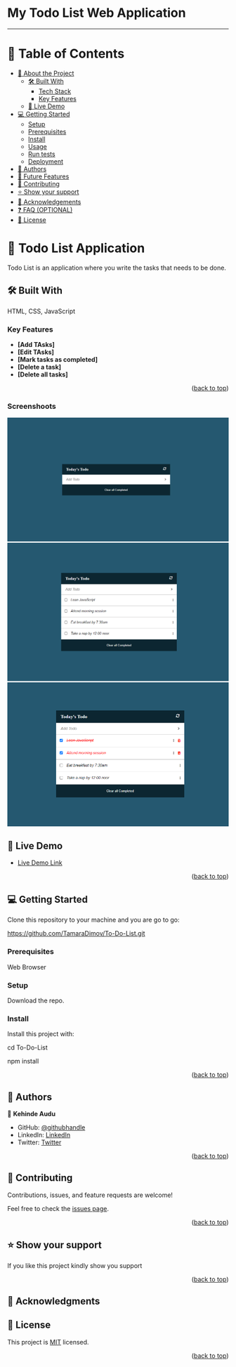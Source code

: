 <a name="readme-top"></a>

<!--
HOW TO USE:
This is an example of how you may give instructions on setting up your project locally.

Modify this file to match your project and remove sections that don't apply.

REQUIRED SECTIONS:
- Table of Contents
- About the Project
  - Built With
  - Live Demo
- Getting Started
- Authors
- Future Features
- Contributing
- Show your support
- Acknowledgements
- License

OPTIONAL SECTIONS:
- FAQ

After you're finished please remove all the comments and instructions!
-->

# My Todo List Web Application

<!-- - [x] Linter configs for **hint**, **stylelint** and **eslint**
- [x] Initialized package.json and add linter dependencies
- [x] `node_modules` folder in [.gitignore](/.gitignore)
- [x] Include [Miroverse README.md](https://github.com/microverseinc/readme-template/blob/master/README.md)

> Remove this block when you submit the project. -->

---

<!-- <div align="center"> -->
  <!-- You are encouraged to replace this logo with your own! Otherwise you can also remove it. -->
  <!-- <img src="murple_logo.png" alt="logo" width="140"  height="auto" /> -->
  <!-- <h3><b>Microverse README Template</b></h3> -->
<!-- </div> -->

<!-- TABLE OF CONTENTS -->

# 📗 Table of Contents

- [📖 About the Project](#about-project)
  - [🛠 Built With](#built-with)
    - [Tech Stack](#tech-stack)
    - [Key Features](#key-features)
  - [🚀 Live Demo](#live-demo)
- [💻 Getting Started](#getting-started)
  - [Setup](#setup)
  - [Prerequisites](#prerequisites)
  - [Install](#install)
  - [Usage](#usage)
  - [Run tests](#run-tests)
  - [Deployment](#triangular_flag_on_post-deployment)
- [👥 Authors](#authors)
- [🔭 Future Features](#future-features)
- [🤝 Contributing](#contributing)
- [⭐️ Show your support](#support)
- [🙏 Acknowledgements](#acknowledgements)
- [❓ FAQ (OPTIONAL)](#faq)
- [📝 License](#license)

<!-- PROJECT DESCRIPTION -->

# 📖 Todo List Application <a name="about-project"></a>

Todo List is an application where you write the tasks that needs to be done.

## 🛠 Built With <a name="built-with"></a>

<!-- ### Tech Stack <a name="tech-stack"></a> -->

HTML, CSS, JavaScript

<!-- Features -->

### Key Features <a name="key-features"></a>

- **[Add TAsks]**
- **[Edit TAsks]**
- **[Mark tasks as completed]**
- **[Delete a task]**
- **[Delete all tasks]**

<p align="right">(<a href="#readme-top">back to top</a>)</p>

### Screenshoots

![App Screenshoot](/src/Screenshot_1.png)
![App Screenshoot](/src/Screenshot_2.png)
![App Screenshoot](/src/Screenshot_3.png)

<!-- LIVE DEMO -->

## 🚀 Live Demo <a name="live-demo"></a>

- [Live Demo Link](https://auducodes-todo-app.netlify.app/)

<p align="right">(<a href="#readme-top">back to top</a>)</p>

<!-- GETTING STARTED -->

## 💻 Getting Started <a name="getting-started"></a>

Clone this repository to your machine and you are go to go:

https://github.com/TamaraDimov/To-Do-List.git

### Prerequisites

Web Browser

<!--
Example command:

```sh
 gem install rails
```
 -->

### Setup

Download the repo.

<!--
Example commands:

```sh
  cd my-folder
  git clone git@github.com:myaccount/my-project.git
```
--->

### Install

Install this project with:

cd To-Do-List

npm install

<!--
Example command:

```sh
  cd my-project
  gem install
```
--->

<!-- ### Usage -->

<!--
Example command:

```sh
  rails server
```
--->

<!-- ### Run tests -->

<!--
Example command:

```sh
  bin/rails test test/models/article_test.rb
```
--->

<!-- ### Deployment -->

<!--
Example:

```sh

```
 -->

<p align="right">(<a href="#readme-top">back to top</a>)</p>

<!-- AUTHORS -->

## 👥 Authors <a name="authors"></a>

👤 **Kehinde Audu**

- GitHub: [@githubhandle](https://github.com/audukehinde)
- LinkedIn: [LinkedIn](https://www.linkedin.com/in/kehinde-audu-a44926175/)
- Twitter: [Twitter](@auducodes)

<!-- <p align="right">(<a href="#readme-top">back to top</a>)</p> -->

<!-- FUTURE FEATURES -->

<!-- ## 🔭 Future Features <a name="future-features"></a> -->

<p align="right">(<a href="#readme-top">back to top</a>)</p>

## 🤝 Contributing <a name="contributing"></a>

Contributions, issues, and feature requests are welcome!

Feel free to check the [issues page](../../issues/).

<p align="right">(<a href="#readme-top">back to top</a>)</p>

<!-- SUPPORT -->

## ⭐️ Show your support <a name="support"></a>

<!-- > Write a message to encourage readers to support your project -->

If you like this project kindly show you support

<p align="right">(<a href="#readme-top">back to top</a>)</p>

<!-- ACKNOWLEDGEMENTS -->

## 🙏 Acknowledgments <a name="acknowledgements"></a>

<!-- I would like to thank -->

<!-- <p align="right">(<a href="#readme-top">back to top</a>)</p> -->

<!-- LICENSE -->

## 📝 License <a name="license"></a>

This project is [MIT](./LICENSE) licensed.

<p align="right">(<a href="#readme-top">back to top</a>)</p>
